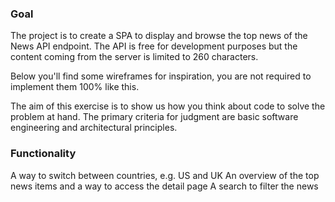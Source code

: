 ### Goal
The project is to create a SPA to display and browse the top news of the News API endpoint. The API is free for development purposes but the content coming from the server is limited to 260 characters.

Below you'll find some wireframes for inspiration, you are not required to implement them 100% like this.

The aim of this exercise is to show us how you think about code to solve the problem at hand. The primary criteria for judgment are basic software engineering and architectural principles.

### Functionality
A way to switch between countries, e.g. US and UK
An overview of the top news items and a way to access the detail page
A search to filter the news
